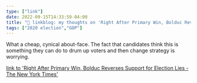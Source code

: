 ```yaml
---
type: ["link"]
date: 2022-09-15T14:33:59-04:00
title: "🔗 linkblog: my thoughts on 'Right After Primary Win, Bolduc Reverses Support for Election Lies - The New York Times'"
tags: ["2020 election","GOP"]
---
```

What a cheap, cynical about-face. The fact that candidates think this is something they can do to drum up voters and then change strategy is worrying.
 

[link to 'Right After Primary Win, Bolduc Reverses Support for Election Lies - The New York Times'](https://www.nytimes.com/2022/09/15/us/politics/don-bolduc-nh.html)
